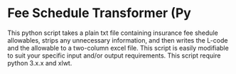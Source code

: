# Fee Schedule Transformer (Py

This python script takes a plain txt file containing insurance fee shedule allowables, strips any unnecessary information, and then writes
the L-code and the allowable to a two-column excel file. This script is easily modifiable to suit your specific input and/or output 
requirements. This script require python 3.x.x and xlwt. 
    
 
